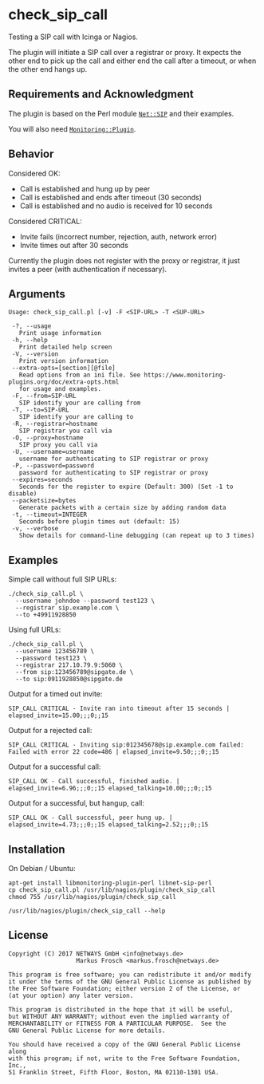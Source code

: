 check_sip_call
==============

Testing a SIP call with Icinga or Nagios.

The plugin will initiate a SIP call over a registrar or proxy. It expects the
other end to pick up the call and either end the call after a timeout, or when
the other end hangs up.

## Requirements and Acknowledgment

The plugin is based on the Perl module [`Net::SIP`](http://search.cpan.org/search?query=Net%3A%3ASIP&mode=module)
and their examples.

You will also need [`Monitoring::Plugin`](http://search.cpan.org/search?query=Monitoring%3A%3APlugin&mode=module).

## Behavior

Considered OK:

* Call is established and hung up by peer
* Call is established and ends after timeout (30 seconds)
* Call is established and no audio is received for 10 seconds

Considered CRITICAL:

* Invite fails (incorrect number, rejection, auth, network error)
* Invite times out after 30 seconds

Currently the plugin does not register with the proxy or registrar, it just
invites a peer (with authentication if necessary).

## Arguments

```
Usage: check_sip_call.pl [-v] -F <SIP-URL> -T <SUP-URL> 

 -?, --usage
   Print usage information
 -h, --help
   Print detailed help screen
 -V, --version
   Print version information
 --extra-opts=[section][@file]
   Read options from an ini file. See https://www.monitoring-plugins.org/doc/extra-opts.html
   for usage and examples.
 -F, --from=SIP-URL
   SIP identify your are calling from
 -T, --to=SIP-URL
   SIP identify your are calling to
 -R, --registrar=hostname
   SIP registrar you call via
 -O, --proxy=hostname
   SIP proxy you call via
 -U, --username=username
   username for authenticating to SIP registrar or proxy
 -P, --password=password
   password for authenticating to SIP registrar or proxy
 --expires=seconds
   Seconds for the register to expire (Default: 300) (Set -1 to disable)
 --packetsize=bytes
   Generate packets with a certain size by adding random data
 -t, --timeout=INTEGER
   Seconds before plugin times out (default: 15)
 -v, --verbose
   Show details for command-line debugging (can repeat up to 3 times)
```

## Examples

Simple call without full SIP URLs:

```
./check_sip_call.pl \
  --username johndoe --password test123 \
  --registrar sip.example.com \
  --to +49911928850
```

Using full URLs:

```
./check_sip_call.pl \
  --username 123456789 \
  --password test123 \
  --registrar 217.10.79.9:5060 \
  --from sip:123456789@sipgate.de \
  --to sip:0911928850@sipgate.de
```

Output for a timed out invite:

    SIP_CALL CRITICAL - Invite ran into timeout after 15 seconds | elapsed_invite=15.00;;;0;;15

Output for a rejected call:

    SIP_CALL CRITICAL - Inviting sip:012345678@sip.example.com failed: Failed with error 22 code=486 | elapsed_invite=9.50;;;0;;15

Output for a successful call:

    SIP_CALL OK - Call successful, finished audio. | elapsed_invite=6.96;;;0;;15 elapsed_talking=10.00;;;0;;15

Output for a successful, but hangup, call:

    SIP_CALL OK - Call successful, peer hung up. | elapsed_invite=4.73;;;0;;15 elapsed_talking=2.52;;;0;;15

## Installation

On Debian / Ubuntu:

    apt-get install libmonitoring-plugin-perl libnet-sip-perl
    cp check_sip_call.pl /usr/lib/nagios/plugin/check_sip_call
    chmod 755 /usr/lib/nagios/plugin/check_sip_call

	/usr/lib/nagios/plugin/check_sip_call --help

## License

    Copyright (C) 2017 NETWAYS GmbH <info@netways.de>
                       Markus Frosch <markus.frosch@netways.de>

    This program is free software; you can redistribute it and/or modify
    it under the terms of the GNU General Public License as published by
    the Free Software Foundation; either version 2 of the License, or
    (at your option) any later version.

    This program is distributed in the hope that it will be useful,
    but WITHOUT ANY WARRANTY; without even the implied warranty of
    MERCHANTABILITY or FITNESS FOR A PARTICULAR PURPOSE.  See the
    GNU General Public License for more details.

    You should have received a copy of the GNU General Public License along
    with this program; if not, write to the Free Software Foundation, Inc.,
    51 Franklin Street, Fifth Floor, Boston, MA 02110-1301 USA.
